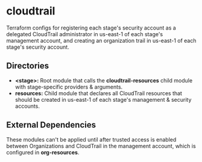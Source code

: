 # cloudtrail

Terraform configs for registering each stage's security account as a delegated CloudTrail administrator in us-east-1 of each stage's management account, and creating an organization trail in us-east-1 of each stage's security account.

## Directories

- **\<stage\>:** Root module that calls the **cloudtrail-resources** child module with stage-specific providers & arguments.
- **resources:** Child module that declares all CloudTrail resources that should be created in us-east-1 of each stage's management & security accounts.

## External Dependencies

These modules can't be applied until after trusted access is enabled between Organizations and CloudTrail in the management account, which is configured in **org-resources**.
